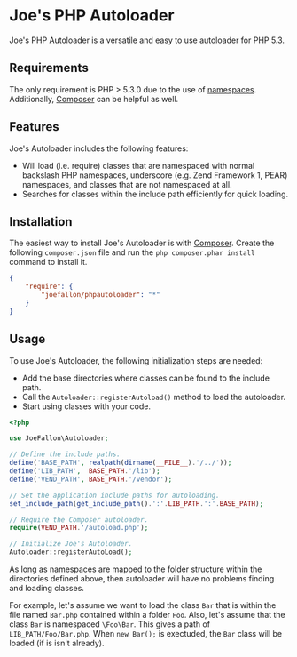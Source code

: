 # Joe's PHP Autoloader

Joe's PHP Autoloader is a versatile and easy to use autoloader for PHP 5.3.

## Requirements

The only requirement is PHP > 5.3.0 due to the use of
[namespaces](http://www.php.net/manual/en/language.namespaces.rationale.php).
Additionally, [Composer](https://getcomposer.org/) can be helpful as well.
 
## Features

Joe's Autoloader includes the following features:

* Will load (i.e. require) classes that are namespaced with normal backslash PHP
  namespaces, underscore (e.g. Zend Framework 1, PEAR) namespaces, and classes
  that are not namespaced at all.
* Searches for classes within the include path efficiently for quick loading.

## Installation

The easiest way to install Joe's Autoloader is with
[Composer](https://getcomposer.org/). Create the following `composer.json` file
and run the `php composer.phar install` command to install it.

```json
{
    "require": {
        "joefallon/phpautoloader": "*"
    }
}
```

## Usage

To use Joe's Autoloader, the following initialization steps are needed:

* Add the base directories where classes can be found to the include path.
* Call the `Autoloader::registerAutoload()` method to load the autoloader.
* Start using classes with your code.

```php
<?php

use JoeFallon\Autoloader;

// Define the include paths.
define('BASE_PATH', realpath(dirname(__FILE__).'/../'));
define('LIB_PATH',  BASE_PATH.'/lib');
define('VEND_PATH', BASE_PATH.'/vendor');

// Set the application include paths for autoloading.
set_include_path(get_include_path().':'.LIB_PATH.':'.BASE_PATH);

// Require the Composer autoloader.
require(VEND_PATH.'/autoload.php');

// Initialize Joe's Autoloader.
Autoloader::registerAutoLoad();
```

As long as namespaces are mapped to the folder structure within the directories
defined above, then autoloader will have no problems finding and loading classes.

For example, let's assume we want to load the class `Bar` that is within the file
named `Bar.php` contained within a folder `Foo`. Also, let's assume that the class
`Bar` is namespaced `\Foo\Bar`. This gives a path of `LIB_PATH/Foo/Bar.php`. When
`new Bar();` is exectuded, the `Bar` class will be loaded (if is isn't already).
